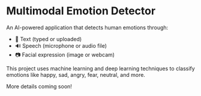 # Multimodal Emotion Detector

An AI-powered application that detects human emotions through:
- 📝 Text (typed or uploaded)
- 🔊 Speech (microphone or audio file)
- 📷 Facial expression (image or webcam)

This project uses machine learning and deep learning techniques to classify emotions like happy, sad, angry, fear, neutral, and more.

More details coming soon!
